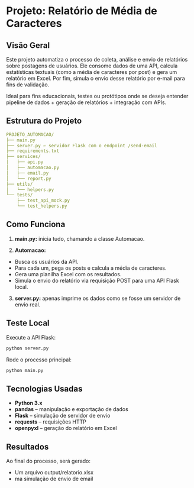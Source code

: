 # Projeto: Relatório de Média de Caracteres
## Visão Geral
Este projeto automatiza o processo de coleta, análise e envio de relatórios sobre postagens de usuários. Ele consome dados de uma API, calcula estatísticas textuais (como a média de caracteres por post) e gera um relatório em Excel. Por fim, simula o envio desse relatório por e-mail para fins de validação.

Ideal para fins educacionais, testes ou protótipos onde se deseja entender pipeline de dados + geração de relatórios + integração com APIs.

## Estrutura do Projeto
```yaml
PROJETO_AUTOMACAO/
├── main.py
├── server.py ← servidor Flask com o endpoint /send-email
├── requirements.txt
├── services/
│   ├── api.py
│   ├── automacao.py
│   ├── email.py
│   └── report.py
├── utils/
│   └── helpers.py
└── tests/
    ├── test_api_mock.py
    └── test_helpers.py
```
## Como Funciona
1. **main.py:** inicia tudo, chamando a classe Automacao.

2. **Automacao:**
- Busca os usuários da API.
- Para cada um, pega os posts e calcula a média de caracteres.
- Gera uma planilha Excel com os resultados.
- Simula o envio do relatório via requisição POST para uma API Flask local.

3. **server.py:** apenas imprime os dados como se fosse um servidor de envio real.

## Teste Local
Execute a API Flask:
```bash
python server.py
```
Rode o processo principal:

```bash
python main.py
```

## Tecnologias Usadas
- **Python 3.x**
- **pandas** – manipulação e exportação de dados
- **Flask** – simulação de servidor de envio
- **requests** – requisições HTTP
- **openpyxl** – geração do relatório em Excel

## Resultados
Ao final do processo, será gerado:
- Um arquivo output/relatorio.xlsx
- ma simulação de envio de email
